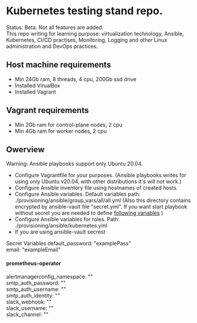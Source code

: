 # Kubernetes testing stand repo.
Status: Beta. Not all features are added.  
This repo writing for learning purpose: virtualization technology, Ansible, Kubernetes, CI/CD practises, Monitoring, Logging and other Linux administration and DevOps practices. 
## Host machine requirements
- Min 24Gb ram, 8 threads, 4 cpu, 200Gb ssd drive
- Installed VirualBox
- Installed Vagrant
## Vagrant requirements
- Min 2Gb ram for control-plane nodes, 2 cpu
- Min 4Gb ram for worker nodes, 2 cpu
## Owerview
Warning: Ansible playbooks support only Ubuntu 20.04.
- Configure Vagrantfile for your purposes. (Ansible playbooks writes for using only Ubuntu v20.04, with other distributions it's will not work.)
- Configure Ansible inventory file using hostnames of created hosts.
- Configure Ansible variables. Default variables path: ./provisioning/ansible/group_vars/all/all.yml (Also this directory contains encrypted by ansible-vault file "secret.yml". If you want start playbook without secret you are needed to define [following variables](#secrets) )
- Configure Ansible variables for roles. Path: ./provisioning/ansible/kubernetes.yml
- If you are using ansible-vault secrest

<a name="secrets">Secret Variables</a>
default_password: "examplePass"  
email: "exampleEmail"  

#### prometheus-operator
alertmanagerconfig_namespace: ""  
smtp_auth_password: ""  
smtp_auth_username: ""  
smtp_auth_identity: ""  
slack_webhook: ""  
slack_username: ""  
slack_channel: ""  

